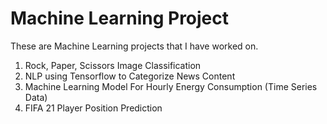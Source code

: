 # Machine Learning Project
These are Machine Learning projects that I have worked on.
1. Rock, Paper, Scissors Image Classification
2. NLP using Tensorflow to Categorize News Content
3. Machine Learning Model For Hourly Energy Consumption (Time Series Data)
4. FIFA 21 Player Position Prediction
